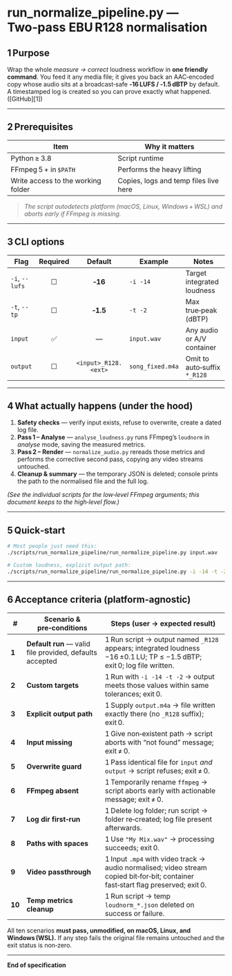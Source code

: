 # **run\_normalize\_pipeline.py — Two‑pass EBU R128 normalisation**

## 1 Purpose
Wrap the whole *measure → correct* loudness workflow in **one friendly command**.
You feed it any media file; it gives you back an AAC‑encoded copy whose audio sits at a broadcast‑safe **‑16 LUFS / ‑1.5 dBTP** by default. A timestamped log is created so you can prove exactly what happened. ([GitHub][1])

---

## 2 Prerequisites

| Item                               | Why it matters                        |
| ---------------------------------- | ------------------------------------- |
| Python ≥ 3.8                       | Script runtime                        |
| FFmpeg 5 + in `$PATH`              | Performs the heavy lifting            |
| Write access to the working folder | Copies, logs and temp files live here |

> *The script autodetects platform (macOS, Linux, Windows + WSL) and aborts early if FFmpeg is missing.*

---

## 3 CLI options

| Flag           | Required |        Default       | Example          | Notes                                      |
| -------------- | :------: | :------------------: | ---------------- | ------------------------------------------ |
| `-i`, `--lufs` |     ☐    |        **‑16**       | `‑i ‑14`         | Target integrated loudness                 |
| `-t`, `--tp`   |     ☐    |       **‑1.5**       | `‑t ‑2`          | Max true‑peak (dBTP)                       |
| `input`        |     ✅    |           —          | `input.wav`      | Any audio or A/V container                 |
| `output`       |     ☐    | `<input>_R128.<ext>` | `song_fixed.m4a` | Omit to auto‑suffix `*_R128`               |

---

## 4 What actually happens (under the hood)

1. **Safety checks** — verify input exists, refuse to overwrite, create a dated log file.
2. **Pass 1 – Analyse** — `analyse_loudness.py` runs FFmpeg’s `loudnorm` in *analyse* mode, saving the measured metrics.
3. **Pass 2 – Render** — `normalize_audio.py` rereads those metrics and performs the corrective second pass, copying any video streams untouched.
4. **Cleanup & summary** — the temporary JSON is deleted; console prints the path to the normalised file and the full log.

*(See the individual scripts for the low‑level FFmpeg arguments; this document keeps to the high‑level flow.)*

---

## 5 Quick‑start

```bash
# Most people just need this:
./scripts/run_normalize_pipeline/run_normalize_pipeline.py input.wav

# Custom loudness, explicit output path:
./scripts/run_normalize_pipeline/run_normalize_pipeline.py -i -14 -t -2 input.mp4 fixed_audio.mp4
```

---

## 6 Acceptance criteria (platform‑agnostic)

| #      | Scenario & pre‑conditions                                | Steps (user → expected result)                                                                                                    |
| ------ | -------------------------------------------------------- | --------------------------------------------------------------------------------------------------------------------------------- |
| **1**  | **Default run** — valid file provided, defaults accepted | 1 Run script → output named `_R128` appears; integrated loudness −16 ±0.1 LU; TP ≤ −1.5 dBTP; exit 0; log file written.           |
| **2**  | **Custom targets**                                       | 1 Run with `‑i -14 ‑t -2` → output meets those values within same tolerances; exit 0.                                             |
| **3**  | **Explicit output path**                                 | 1 Supply `output.m4a` → file written exactly there (no `_R128` suffix); exit 0.                                                   |
| **4**  | **Input missing**                                        | 1 Give non‑existent path → script aborts with “not found” message; exit ≠ 0.                                                      |
| **5**  | **Overwrite guard**                                      | 1 Pass identical file for `input` *and* `output` → script refuses; exit ≠ 0.                                                      |
| **6**  | **FFmpeg absent**                                        | 1 Temporarily rename `ffmpeg` → script aborts early with actionable message; exit ≠ 0.                                            |
| **7**  | **Log dir first‑run**                                    | 1 Delete log folder; run script → folder re‑created; log file present afterwards.                                                 |
| **8**  | **Paths with spaces**                                    | 1 Use `"My Mix.wav"` → processing succeeds; exit 0.                                                                               |
| **9**  | **Video passthrough**                                    | 1 Input `.mp4` with video track → audio normalised; video stream copied bit‑for‑bit; container fast‑start flag preserved; exit 0. |
| **10** | **Temp metrics cleanup**                                 | 1 Run script → temp `loudnorm_*.json` deleted on success or failure.                                                              |

All ten scenarios **must pass, unmodified, on macOS, Linux, and Windows (WSL).** If any step fails the original file remains untouched and the exit status is non‑zero.

---

**End of specification**
